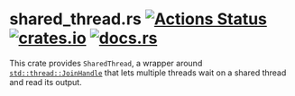 # shared_thread.rs [![Actions Status](https://github.com/oconnor663/shared_thread.rs/workflows/tests/badge.svg)](https://github.com/oconnor663/shared_thread.rs/actions) [![crates.io](https://img.shields.io/crates/v/shared_thread.svg)](https://crates.io/crates/shared_thread) [![docs.rs](https://docs.rs/shared_thread/badge.svg)](https://docs.rs/shared_thread)

This crate provides `SharedThread`, a wrapper around
[`std::thread::JoinHandle`](https://doc.rust-lang.org/std/thread/struct.JoinHandle.html)
that lets multiple threads wait on a shared thread and read its output.
